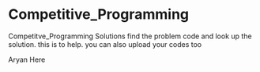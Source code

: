 # Competitive_Programming
Competitve_Programming Solutions
find the problem code and look up the solution.
this is to help. you can also upload your codes too 


Aryan Here
